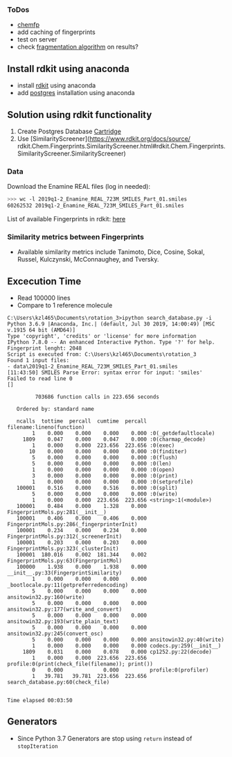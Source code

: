 
### ToDos
- [chemfp](https://chemfp.readthedocs.io/en/latest/using-api.html)
- add caching of fingerprints
- test on server
- check [fragmentation algorithm](https://www.rdkit.org/docs/source/rdkit.Chem.Fraggle.FraggleSim.html#fragmentation-algorithm) on results?

## Install rdkit using anaconda
- install [rdkit](https://www.rdkit.org/docs/Install.html#cross-platform-under-anaconda-python-fastest-install) using anaconda
- add [postgres](https://www.rdkit.org/docs/Install.html#installing-and-using-postgresql-and-the-rdkit-postgresql-cartridge-from-a-conda-environment) installation using anaconda

## Solution using rdkit functionality
1. Create Postgres Database [Cartridge](https://www.rdkit.org/docs/Cartridge.html)
2. Use [SimilarityScreener](https://www.rdkit.org/docs/source/
rdkit.Chem.Fingerprints.SimilarityScreener.html#rdkit.Chem.Fingerprints.SimilarityScreener.SimilarityScreener)

### Data

Download the Enamine REAL files (log in needed):
```bash
>>> wc -l 2019q1-2_Enamine_REAL_723M_SMILES_Part_01.smiles
60262532 2019q1-2_Enamine_REAL_723M_SMILES_Part_01.smiles
```

List of available Fingerprints in rdkit: [here](https://www.rdkit.org/docs/GettingStartedInPython.html#list-of-available-fingerprints)

### Similarity metrics between Fingerprints
- Available similarity metrics include Tanimoto, Dice, Cosine, Sokal, Russel, Kulczynski, McConnaughey, and Tversky.


## Excecution Time
- Read 100000 lines
- Compare to 1 reference molecule

```
C:\Users\kzl465\Documents\rotation_3>ipython search_database.py -i
Python 3.6.9 |Anaconda, Inc.| (default, Jul 30 2019, 14:00:49) [MSC v.1915 64 bit (AMD64)]
Type 'copyright', 'credits' or 'license' for more information
IPython 7.8.0 -- An enhanced Interactive Python. Type '?' for help.
Fingerprint lenght: 2048
Script is executed from: C:\Users\kzl465\Documents\rotation_3
Found 1 input files:
- data\2019q1-2_Enamine_REAL_723M_SMILES_Part_01.smiles
[11:43:50] SMILES Parse Error: syntax error for input: 'smiles'
Failed to read line 0
[]

         703686 function calls in 223.656 seconds

   Ordered by: standard name

   ncalls  tottime  percall  cumtime  percall filename:lineno(function)
        1    0.000    0.000    0.000    0.000 :0(_getdefaultlocale)
     1809    0.047    0.000    0.047    0.000 :0(charmap_decode)
        1    0.000    0.000  223.656  223.656 :0(exec)
       10    0.000    0.000    0.000    0.000 :0(finditer)
        5    0.000    0.000    0.000    0.000 :0(flush)
        5    0.000    0.000    0.000    0.000 :0(len)
        1    0.000    0.000    0.000    0.000 :0(open)
        3    0.000    0.000    0.000    0.000 :0(print)
        1    0.000    0.000    0.000    0.000 :0(setprofile)
   100001    0.516    0.000    0.516    0.000 :0(split)
        5    0.000    0.000    0.000    0.000 :0(write)
        1    0.000    0.000  223.656  223.656 <string>:1(<module>)
   100001    0.484    0.000    1.328    0.000 FingerprintMols.py:281(__init__)
   100001    0.406    0.000    0.406    0.000 FingerprintMols.py:286(_fingerprinterInit)
   100001    0.234    0.000    0.234    0.000 FingerprintMols.py:312(_screenerInit)
   100001    0.203    0.000    0.203    0.000 FingerprintMols.py:323(_clusterInit)
   100001  180.016    0.002  181.344    0.002 FingerprintMols.py:63(FingerprintMol)
   100000    1.938    0.000    1.938    0.000 __init__.py:33(FingerprintSimilarity)
        1    0.000    0.000    0.000    0.000 _bootlocale.py:11(getpreferredencoding)
        5    0.000    0.000    0.000    0.000 ansitowin32.py:160(write)
        5    0.000    0.000    0.000    0.000 ansitowin32.py:177(write_and_convert)
        5    0.000    0.000    0.000    0.000 ansitowin32.py:193(write_plain_text)
        5    0.000    0.000    0.000    0.000 ansitowin32.py:245(convert_osc)
        5    0.000    0.000    0.000    0.000 ansitowin32.py:40(write)
        1    0.000    0.000    0.000    0.000 codecs.py:259(__init__)
     1809    0.031    0.000    0.078    0.000 cp1252.py:22(decode)
        1    0.000    0.000  223.656  223.656 profile:0(print(check_file(filename)); print())
        0    0.000             0.000          profile:0(profiler)
        1   39.781   39.781  223.656  223.656 search_database.py:60(check_file)


Time elapsed 00:03:50
```


## Generators
- Since Python 3.7 Generators are stop using `return` instead of `stopIteration`

